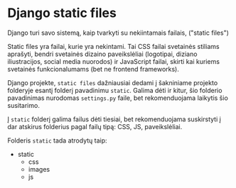 # Django static files

Django turi savo sistemą, kaip tvarkyti su nekiintamais failais, ("static files")

Static files yra failai, kurie yra nekintami. Tai CSS failai svetainės stiliams aprašyti, bendri svetainės dizaino paveikslėliai (logotipai, diziano iliustracijos, social media nuorodos) 
ir JavaScript failai, skirti kai kuriems svetainės funkcionalumams (bet ne frontend frameworks). 

Django projekte, `static files` dažniausiai dedami į šakniniame projekto folderyje esantį folderį pavadinimu `static`. Galima dėti ir kitur, šio folderio pavadinimas nurodomas `settings.py` faile, bet rekomenduojama laikytis šio susitarimo. 

Į `static` folderį galima failus dėti tiesiai, bet rekomenduojama suskirstyti į dar atskirus folderius pagal failų tipą: CSS, JS, paveikslėliai. 

Folderis `static` tada atrodytų taip:

- static
  - css
  - images
  - js

